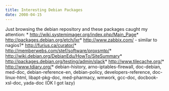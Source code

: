 ```yaml
---
title: Interesting Debian Packages
date: 2008-04-15
---
```

Just browsing the debian repository and these packages caught my attention: * <a href="http://wiki.systemimager.org/index.php/Main_Page">http://wiki.systemimager.org/index.php/Main_Page</a>* <a href="http://packages.debian.org/etch/lxr">http://packages.debian.org/etch/lxr</a>* <a href="http://www.zabbix.com/">http://www.zabbix.com/</a> - similar to nagios?* <a href="http://furius.ca/curator/">http://furius.ca/curator/</a>* <a href="http://memberwebs.com/stef/software/proxsmtp/">http://memberwebs.com/stef/software/proxsmtp/</a>* <a href="http://wiki.debian.org/DebianEdu/HowTo/SiteSummary">http://wiki.debian.org/DebianEdu/HowTo/SiteSummary</a>* <a href="http://packages.debian.org/testing/admin/slack">http://packages.debian.org/testing/admin/slack</a>* <a href="http://www.tilecache.org/">http://www.tilecache.org/</a>* <a href="http://www.tdiary.org/">http://www.tdiary.org/</a>* debian-history, arno-iptables-firewall, doc-debian, med-doc, debian-reference-en, debian-policy, developers-reference, doc-linux-html, libapt-pkg-doc, med-pharmacy, wmwork, gcc-doc, docbook-xsl-doc, yada-doc (OK I got lazy)

